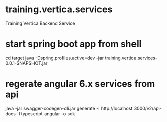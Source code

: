 # training.vertica.services
Training Vertica Backend Service

# start spring boot app from shell
cd target
java -Dspring.profiles.active=dev -jar training.vertica.services-0.0.1-SNAPSHOT.jar

# regerate angular 6.x services from api
java -jar swagger-codegen-cli.jar generate -i http://localhost:3000/v2/api-docs -l typescript-angular -o sdk
